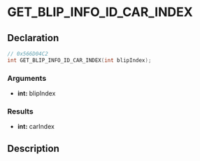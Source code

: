 # GET_BLIP_INFO_ID_CAR_INDEX

## Declaration
```cpp
// 0x566D04C2
int GET_BLIP_INFO_ID_CAR_INDEX(int blipIndex);
```

### Arguments
- **int:** blipIndex

### Results
- **int:** carIndex

## Description
